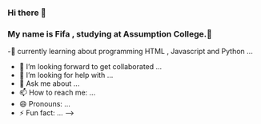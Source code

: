### Hi there 👋
### My name is Fifa , studying at Assumption College.🔭
-🌱 currently learning about programming HTML , Javascript and Python ...

- 👯 I’m looking forward to get collaborated  ...
- 🤔 I’m looking for help with ...
- 💬 Ask me about ...
- 📫 How to reach me: ...
- 😄 Pronouns: ...
- ⚡ Fun fact: ...
-->
